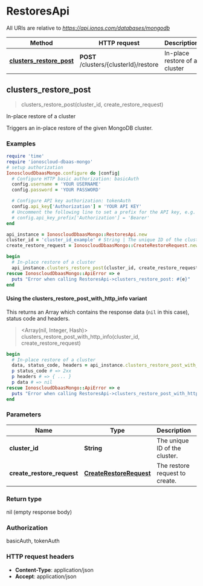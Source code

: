 # RestoresApi

All URIs are relative to *https://api.ionos.com/databases/mongodb*

| Method | HTTP request | Description |
| ------ | ------------ | ----------- |
| [**clusters_restore_post**](RestoresApi.md#clusters_restore_post) | **POST** /clusters/{clusterId}/restore | In-place restore of a cluster |


## clusters_restore_post

> clusters_restore_post(cluster_id, create_restore_request)

In-place restore of a cluster

Triggers an in-place restore of the given MongoDB cluster.

### Examples

```ruby
require 'time'
require 'ionoscloud-dbaas-mongo'
# setup authorization
IonoscloudDbaasMongo.configure do |config|
  # Configure HTTP basic authorization: basicAuth
  config.username = 'YOUR USERNAME'
  config.password = 'YOUR PASSWORD'

  # Configure API key authorization: tokenAuth
  config.api_key['Authorization'] = 'YOUR API KEY'
  # Uncomment the following line to set a prefix for the API key, e.g. 'Bearer' (defaults to nil)
  # config.api_key_prefix['Authorization'] = 'Bearer'
end

api_instance = IonoscloudDbaasMongo::RestoresApi.new
cluster_id = 'cluster_id_example' # String | The unique ID of the cluster.
create_restore_request = IonoscloudDbaasMongo::CreateRestoreRequest.new({snapshot_id: 'dcd31531-3ac8-11eb-9feb-046c59cc737e'}) # CreateRestoreRequest | The restore request to create.

begin
  # In-place restore of a cluster
  api_instance.clusters_restore_post(cluster_id, create_restore_request)
rescue IonoscloudDbaasMongo::ApiError => e
  puts "Error when calling RestoresApi->clusters_restore_post: #{e}"
end
```

#### Using the clusters_restore_post_with_http_info variant

This returns an Array which contains the response data (`nil` in this case), status code and headers.

> <Array(nil, Integer, Hash)> clusters_restore_post_with_http_info(cluster_id, create_restore_request)

```ruby
begin
  # In-place restore of a cluster
  data, status_code, headers = api_instance.clusters_restore_post_with_http_info(cluster_id, create_restore_request)
  p status_code # => 2xx
  p headers # => { ... }
  p data # => nil
rescue IonoscloudDbaasMongo::ApiError => e
  puts "Error when calling RestoresApi->clusters_restore_post_with_http_info: #{e}"
end
```

### Parameters

| Name | Type | Description | Notes |
| ---- | ---- | ----------- | ----- |
| **cluster_id** | **String** | The unique ID of the cluster. |  |
| **create_restore_request** | [**CreateRestoreRequest**](CreateRestoreRequest.md) | The restore request to create. |  |

### Return type

nil (empty response body)

### Authorization

basicAuth, tokenAuth

### HTTP request headers

- **Content-Type**: application/json
- **Accept**: application/json

